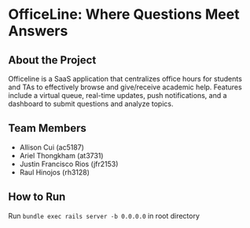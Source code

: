 # OfficeLine: Where Questions Meet Answers

## About the Project

Officeline is a SaaS application that centralizes office hours for students and TAs to effectively browse and give/receive academic help. Features include a virtual queue, real-time updates, push notifications, and a dashboard to submit questions and analyze topics.

## Team Members
- Allison Cui (ac5187)
- Ariel Thongkham (at3731)
- Justin Francisco Rios (jfr2153)
- Raul Hinojos (rh3128)

## How to Run
Run `bundle exec rails server -b 0.0.0.0` in root directory